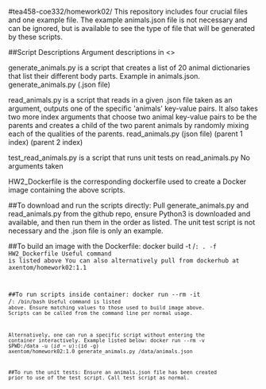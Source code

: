 #tea458-coe332/homework02/
This repository includes four crucial files and one example file. The example animals.json file is not necessary and can be ignored, but is available to see the type of file that will be generated by these scripts.

##Script Descriptions
Argument descriptions in <>

generate_animals.py is a script that creates a list of 20 animal dictionaries that list their different body parts. Example in animals.json.
generate_animals.py (.json file)

read_animals.py is a script that reads in a given .json file taken as an argument, outputs one of the specific 'animals' key-value pairs. It also takes two more index arguments that choose two animal key-value pairs to be the parents and creates a child of the two parent animals by randomly mixing each of the qualities of the parents.
read_animals.py (json file) (parent 1 index) (parent 2 index)

test_read_animals.py is a script that runs unit tests on read_animals.py
No arguments taken

HW2_Dockerfile is the corresponding dockerfile used to create a Docker image containing the above scripts.

##To download and run the scripts directly:
Pull generate_animals.py and read_animals.py from the github repo, ensure Python3 is downloaded and available, and then run them in the order as listed. The unit test script is not necessary and the .json file is only an example.

##To build an image with the Dockerfile:
docker build -t <dockerhubusername>/<code>:<version> . -f HW2_Dockerfile
Useful command is listed above
You can also alternatively pull from dockerhub at axentom/homework02:1.1

##To run scripts inside container:
docker run --rm -it <dockerhubusername>/<code>:<version> /bin/bash
Useful command is listed above. Ensure matching values to those used to build image above. Scripts can be called from the command line per normal usage.

Alternatively, one can run a specific script without entering the container interactively. Example listed below:
docker run --rm -v $PWD:/data -u $(id -u):$(id -g) axentom/homework02:1.0 generate_animals.py /data/animals.json

##To run the unit tests:
Ensure an animals.json file has been created prior to use of the test script.
Call test script as normal.

